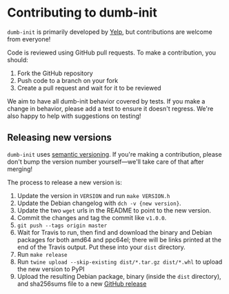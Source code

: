 Contributing to dumb-init
========

`dumb-init` is primarily developed by [Yelp](https://yelp.github.io/), but
contributions are welcome from everyone!

Code is reviewed using GitHub pull requests. To make a contribution, you should:

1. Fork the GitHub repository
2. Push code to a branch on your fork
3. Create a pull request and wait for it to be reviewed

We aim to have all dumb-init behavior covered by tests. If you make a change in
behavior, please add a test to ensure it doesn't regress. We're also happy to
help with suggestions on testing!


## Releasing new versions

`dumb-init` uses [semantic versioning](http://semver.org/). If you're making a
contribution, please don't bump the version number yourself—we'll take care
of that after merging!

The process to release a new version is:

1. Update the version in `VERSION` and run `make VERSION.h`
2. Update the Debian changelog with `dch -v {new version}`.
3. Update the two `wget` urls in the README to point to the new version.
4. Commit the changes and tag the commit like `v1.0.0`.
5. `git push --tags origin master`
6. Wait for Travis to run, then find and download the binary and Debian
   packages for both amd64 and ppc64el; there will be links printed at the end
   of the Travis output. Put these into your `dist` directory.
7. Run `make release`
8. Run `twine upload --skip-existing dist/*.tar.gz dist/*.whl` to upload the
   new version to PyPI
9. Upload the resulting Debian package, binary (inside the `dist` directory),
   and sha256sums file to a new [GitHub
   release](https://github.com/Yelp/dumb-init/releases)
